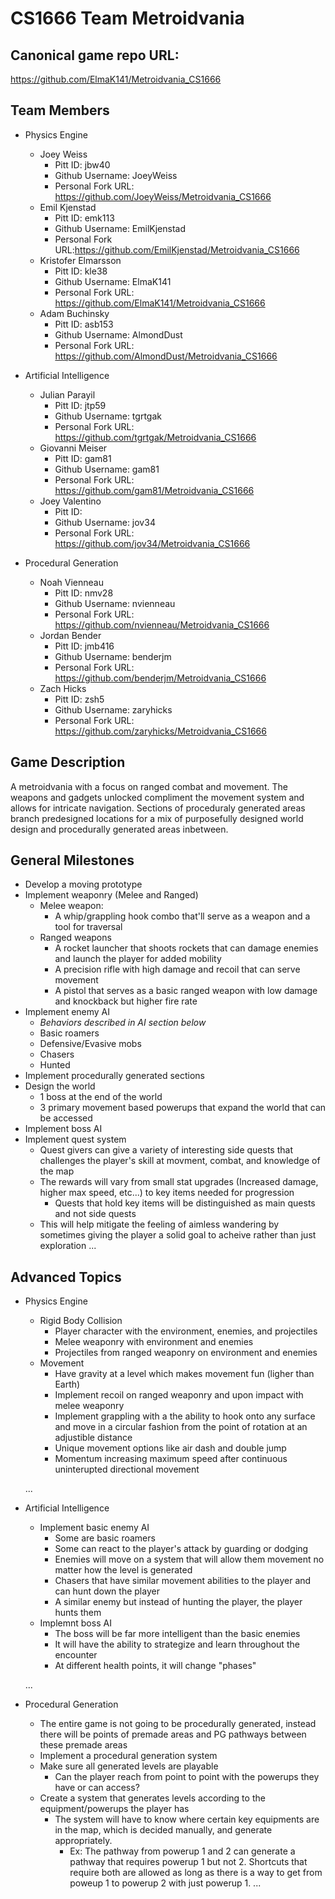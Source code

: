 # CS1666 Team Metroidvania

## Canonical game repo URL:

https://github.com/ElmaK141/Metroidvania_CS1666

## Team Members
* Physics Engine
	* Joey Weiss
		* Pitt ID: jbw40
		* Github Username: JoeyWeiss
		* Personal Fork URL: https://github.com/JoeyWeiss/Metroidvania_CS1666
	* Emil Kjenstad
		* Pitt ID: emk113
		* Github Username: EmilKjenstad
		* Personal Fork URL:https://github.com/EmilKjenstad/Metroidvania_CS1666
	* Kristofer Elmarsson
		* Pitt ID: kle38
		* Github Username: ElmaK141
		* Personal Fork URL: https://github.com/ElmaK141/Metroidvania_CS1666
	* Adam Buchinsky
		* Pitt ID: asb153
		* Github Username: AlmondDust
		* Personal Fork URL: https://github.com/AlmondDust/Metroidvania_CS1666
		
* Artificial Intelligence
	* Julian Parayil
		* Pitt ID: jtp59
		* Github Username: tgrtgak
		* Personal Fork URL: https://github.com/tgrtgak/Metroidvania_CS1666
	* Giovanni Meiser
		* Pitt ID: gam81
		* Github Username: gam81
		* Personal Fork URL: https://github.com/gam81/Metroidvania_CS1666
	* Joey Valentino
		* Pitt ID: 
		* Github Username: jov34
		* Personal Fork URL: https://github.com/jov34/Metroidvania_CS1666
		
* Procedural Generation
	* Noah Vienneau
		* Pitt ID: nmv28
		* Github Username: nvienneau
		* Personal Fork URL: https://github.com/nvienneau/Metroidvania_CS1666
	* Jordan Bender
		* Pitt ID: jmb416
		* Github Username: benderjm
		* Personal Fork URL: https://github.com/benderjm/Metroidvania_CS1666
	* Zach Hicks
		* Pitt ID: zsh5
		* Github Username: zaryhicks
		* Personal Fork URL: https://github.com/zaryhicks/Metroidvania_CS1666

## Game Description
A metroidvania with a focus on ranged combat and movement. The weapons and gadgets unlocked compliment the movement system and allows for intricate navigation. Sections of proceduraly generated areas branch predesigned locations for a mix of purposefully designed world design and procedurally generated areas inbetween. 

## General Milestones

* Develop a moving prototype
* Implement weaponry (Melee and Ranged)
	* Melee weapon:
		* A whip/grappling hook combo that'll serve as a weapon and a tool for traversal
	* Ranged weapons
		* A rocket launcher that shoots rockets that can damage enemies and launch the player for added mobility
		* A precision rifle with high damage and recoil that can serve movement
		* A pistol that serves as a basic ranged weapon with low damage and knockback but higher fire rate
* Implement enemy AI
	* *Behaviors described in AI section below*
	* Basic roamers
	* Defensive/Evasive mobs
	* Chasers
	* Hunted
* Implement procedurally generated sections
* Design the world
	* 1 boss at the end of the world
	* 3 primary movement based powerups that expand the world that can be accessed
* Implement boss AI
* Implement quest system
	* Quest givers can give a variety of interesting side quests that challenges the player's skill at movment, combat, and knowledge of the map
	* The rewards will vary from small stat upgrades (Increased damage, higher max speed, etc...) to key items needed for progression
		* Quests that hold key items will be distinguished as main quests and not side quests
	* This will help mitigate the feeling of aimless wandering by sometimes giving the player a solid goal to acheive rather than just exploration
...

## Advanced Topics

* Physics Engine
	* Rigid Body Collision
		* Player character with the environment, enemies, and projectiles
		* Melee weaponry with environment and enemies
		* Projectiles from ranged weaponry on environment and enemies
	* Movement
		* Have gravity at a level which makes movement fun (ligher than Earth)
		* Implement recoil on ranged weaponry and upon impact with melee weaponry
		* Implement grappling with a the ability to hook onto any surface and move in a circular fashion from the point of rotation at an adjustible distance
		* Unique movement options like air dash and double jump
		* Momentum increasing maximum speed after continuous uninterupted directional movement
		
	...
* Artificial Intelligence
	* Implement basic enemy AI
		* Some are basic roamers
		* Some can react to the player's attack by guarding or dodging
		* Enemies will move on a system that will allow them movement no matter how the level is generated
		* Chasers that have similar movement abilities to the player and can hunt down the player 
		* A similar enemy but instead of hunting the player, the player hunts them
	* Implemnt boss AI
		* The boss will be far more intelligent than the basic enemies
		* It will have the ability to strategize and learn throughout the encounter
		* At different health points, it will change "phases"
		
	...
* Procedural Generation 
	* The entire game is not going to be procedurally generated, instead there will be points of premade areas and PG pathways between these premade areas
	* Implement a procedural generation system
	* Make sure all generated levels are playable
		* Can the player reach from point to point with the powerups they have or can access?
	* Create a system that generates levels according to the equipment/powerups the player has
		* The system will have to know where certain key equipments are in the map, which is decided manually, and generate appropriately. 
			* Ex: The pathway from powerup 1 and 2 can generate a pathway that requires powerup 1 but not 2. Shortcuts that require both are allowed as long as there is a way to get from poweup 1 to powerup 2 with just powerup 1.
	...
